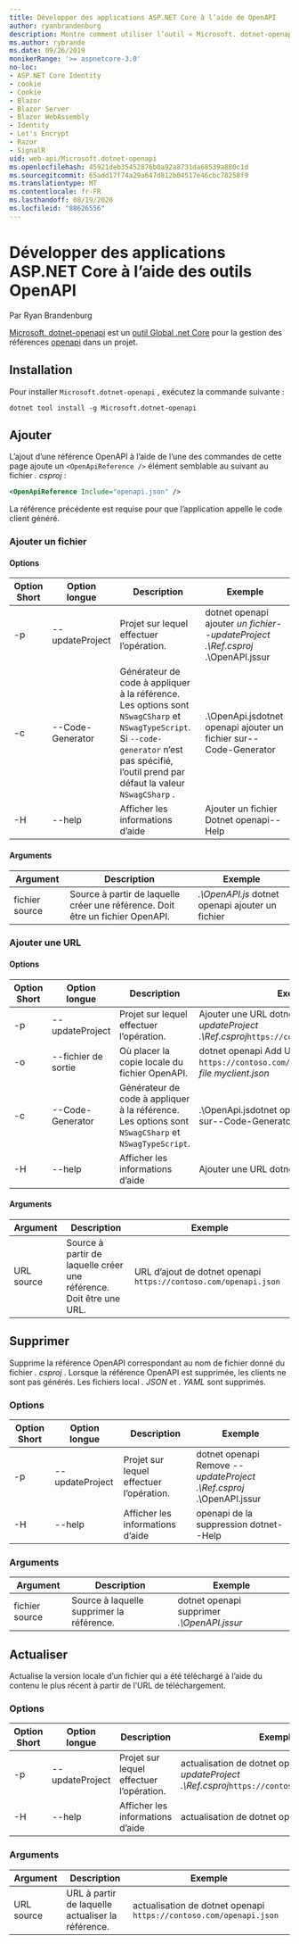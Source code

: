 ```yaml
---
title: Développer des applications ASP.NET Core à l’aide de OpenAPI
author: ryanbrandenburg
description: Montre comment utiliser l’outil « Microsoft. dotnet-openapi » pour ajouter des références aux fichiers OpenAPI.
ms.author: rybrande
ms.date: 09/26/2019
monikerRange: '>= aspnetcore-3.0'
no-loc:
- ASP.NET Core Identity
- cookie
- Cookie
- Blazor
- Blazor Server
- Blazor WebAssembly
- Identity
- Let's Encrypt
- Razor
- SignalR
uid: web-api/Microsoft.dotnet-openapi
ms.openlocfilehash: 45921deb35452876b0a92a8731da68539a880c1d
ms.sourcegitcommit: 65add17f74a29a647d812b04517e46cbc78258f9
ms.translationtype: MT
ms.contentlocale: fr-FR
ms.lasthandoff: 08/19/2020
ms.locfileid: "88626556"
---
```

# <a name="develop-aspnet-core-apps-using-openapi-tools"></a>Développer des applications ASP.NET Core à l’aide des outils OpenAPI

Par Ryan Brandenburg

[Microsoft. dotnet-openapi](https://www.nuget.org/packages/Microsoft.dotnet-openapi) est un [outil Global .net Core](/dotnet/core/tools/global-tools) pour la gestion des références [openapi](https://github.com/OAI/OpenAPI-Specification) dans un projet.

## <a name="installation"></a>Installation

Pour installer `Microsoft.dotnet-openapi` , exécutez la commande suivante :

```dotnetcli
dotnet tool install -g Microsoft.dotnet-openapi
```

## <a name="add"></a>Ajouter

L’ajout d’une référence OpenAPI à l’aide de l’une des commandes de cette page ajoute un `<OpenApiReference />` élément semblable au suivant au fichier *. csproj* :

```xml
<OpenApiReference Include="openapi.json" />
```

La référence précédente est requise pour que l’application appelle le code client généré.

<!-- TODO: Restore after https://github.com/dotnet/AspNetCore/issues/12738
### Add Project

#### Options

| Short option | Long option | Description | Example |
|-------|------|-------|---------|
| -p|--project | The project to operate on. |dotnet openapi add project *--project .\Ref.csproj* ../Ref/ProjRef.csproj |

#### Arguments

|  Argument  | Description | Example |
|-------------|-------------|---------|
| source-file | The source to create a reference from. Must be a project file. |dotnet openapi add project *../Ref/ProjRef.csproj* | -->

### <a name="add-file"></a>Ajouter un fichier

#### <a name="options"></a>Options

| Option Short| Option longue| Description | Exemple |
|-------|------|-------|---------|
| -p|--updateProject | Projet sur lequel effectuer l’opération. |dotnet openapi ajouter *un fichier--updateProject .\Ref.csproj* .\OpenAPI.jssur |
| -c|--Code-Generator| Générateur de code à appliquer à la référence. Les options sont `NSwagCSharp` et `NSwagTypeScript`. Si `--code-generator` n’est pas spécifié, l’outil prend par défaut la valeur `NSwagCSharp` .|.\OpenApi.jsdotnet openapi ajouter un fichier sur--Code-Generator
| -H|--help|Afficher les informations d’aide|Ajouter un fichier Dotnet openapi--Help|

#### <a name="arguments"></a>Arguments

|  Argument  | Description | Exemple |
|-------------|-------------|---------|
| fichier source | Source à partir de laquelle créer une référence. Doit être un fichier OpenAPI. |*.\OpenAPI.js* dotnet openapi ajouter un fichier |

### <a name="add-url"></a>Ajouter une URL

#### <a name="options"></a>Options

| Option Short| Option longue| Description | Exemple |
|-------|------|-------------|---------|
| -p|--updateProject | Projet sur lequel effectuer l’opération. |Ajouter une URL dotnet openapi *--updateProject .\Ref.csproj*`https://contoso.com/openapi.json` |
| -o|--fichier de sortie | Où placer la copie locale du fichier OpenAPI. |dotnet openapi Add URL `https://contoso.com/openapi.json` *--output-file myclient.json* |
| -c|--Code-Generator| Générateur de code à appliquer à la référence. Les options sont `NSwagCSharp` et `NSwagTypeScript`. |.\OpenApi.jsdotnet openapi ajouter un fichier sur--Code-Generator
| -H|--help|Afficher les informations d’aide|Ajouter une URL dotnet openapi--Help|

#### <a name="arguments"></a>Arguments

|  Argument  | Description | Exemple |
|-------------|-------------|---------|
| URL source | Source à partir de laquelle créer une référence. Doit être une URL. |URL d’ajout de dotnet openapi `https://contoso.com/openapi.json` |

## <a name="remove"></a>Supprimer

Supprime la référence OpenAPI correspondant au nom de fichier donné du fichier *. csproj* . Lorsque la référence OpenAPI est supprimée, les clients ne sont pas générés. Les fichiers local *. JSON* et *. YAML* sont supprimés.

### <a name="options"></a>Options

| Option Short| Option longue| Description| Exemple |
|-------|------|------------|---------|
| -p|--updateProject | Projet sur lequel effectuer l’opération. |dotnet openapi Remove *--updateProject .\Ref.csproj* .\OpenAPI.jssur |
| -H|--help|Afficher les informations d’aide|openapi de la suppression dotnet--Help|

### <a name="arguments"></a>Arguments

|  Argument  | Description| Exemple |
| ------------|------------|---------|
| fichier source | Source à laquelle supprimer la référence. |dotnet openapi supprimer *.\OpenAPI.jssur* |

## <a name="refresh"></a>Actualiser

Actualise la version locale d’un fichier qui a été téléchargé à l’aide du contenu le plus récent à partir de l’URL de téléchargement.

### <a name="options"></a>Options

| Option Short| Option longue| Description | Exemple |
|-------|------|-------------|---------|
| -p|--updateProject | Projet sur lequel effectuer l’opération. | actualisation de dotnet openapi *--updateProject .\Ref.csproj*`https://contoso.com/openapi.json` |
| -H|--help|Afficher les informations d’aide|actualisation de dotnet openapi--aide|

### <a name="arguments"></a>Arguments

|  Argument  | Description | Exemple |
| ------------|-------------|---------|
| URL source | URL à partir de laquelle actualiser la référence. | actualisation de dotnet openapi `https://contoso.com/openapi.json` |
